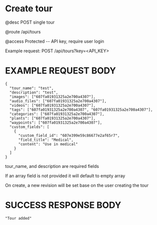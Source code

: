 # Create tour
@desc POST single tour

@route /api/tours

@access Protected -- API key, require user login

Example request: POST /api/tours?key=<API_KEY>

# EXAMPLE REQUEST BODY
```
{
  "tour_name": "test",
  "description": "test",
  "images": ["607fa01931325a2e700a4307"],
  "audio_files": ["607fa01931325a2e700a4307"],
  "videos": ["607fa01931325a2e700a4307"],
  "tags": ["607fa01931325a2e700a4307", "607fa01931325a2e700a4307"],
  "categories": ["607fa01931325a2e700a4307"],
  "plants": ["607fa01931325a2e700a4307"],
  "waypoints": ["607fa01931325a2e700a4307"],
  "custom_fields": [
    {
      "custom_field_id": "607e399e59c86677e2af65r7",
      "field_title": "Medical",
      "content": "Use in medical"
    }
  ]
}
```

tour_name, and description are required fields

If an array field is not provided it will default to empty array

On create, a new revision will be set base on the user creating the tour

# SUCCESS RESPONSE BODY
```
"Tour added"
```